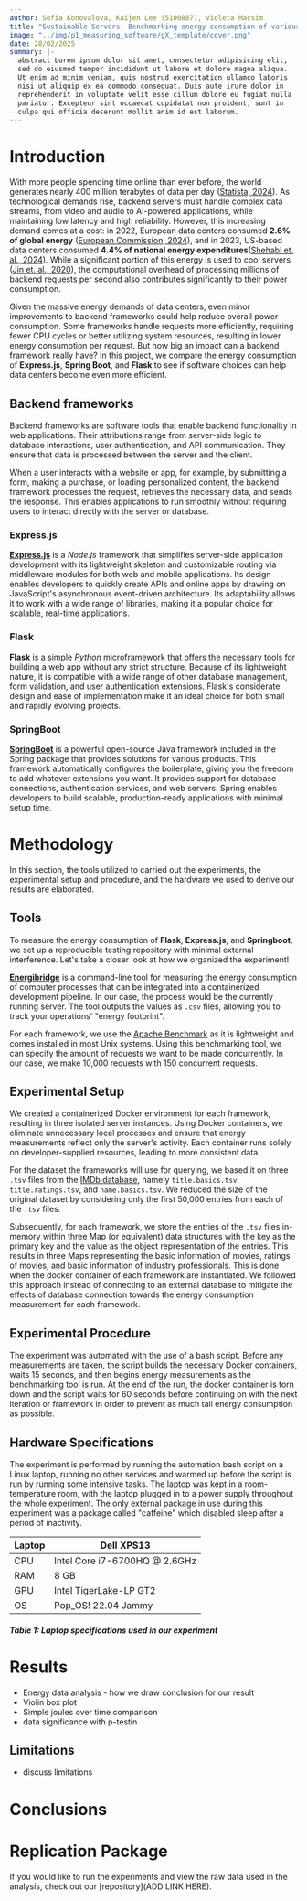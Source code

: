 ```yaml
---
author: Sofia Konovalova, Kaijen Lee (5100887), Violeta Macsim
title: "Sustainable Servers: Benchmarking energy consumption of various backend frameworks"
image: "../img/p1_measuring_software/gX_template/cover.png"
date: 28/02/2025
summary: |-
  abstract Lorem ipsum dolor sit amet, consectetur adipisicing elit,
  sed do eiusmod tempor incididunt ut labore et dolore magna aliqua.
  Ut enim ad minim veniam, quis nostrud exercitation ullamco laboris
  nisi ut aliquip ex ea commodo consequat. Duis aute irure dolor in 
  reprehenderit in voluptate velit esse cillum dolore eu fugiat nulla
  pariatur. Excepteur sint occaecat cupidatat non proident, sunt in
  culpa qui officia deserunt mollit anim id est laborum.
---
```


# Introduction

With more people spending time online than ever before, the world generates nearly 400 million terabytes of data per day ([Statista, 2024](https://www.statista.com/statistics/871513/worldwide-data-created/)). As technological demands rise, backend servers must handle complex data streams, from video and audio to AI-powered applications, while maintaining low latency and high reliability. However, this increasing demand comes at a cost: in 2022, European data centers consumed **2.6% of global energy** ([European Commission, 2024](https://publications.jrc.ec.europa.eu/repository/handle/JRC135926)), and in 2023, US-based data centers consumed **4.4% of national energy expenditures**([Shehabi et. al., 2024](https://eta-publications.lbl.gov/sites/default/files/2024-12/lbnl-2024-united-states-data-center-energy-usage-report.pdf)). While a significant portion of this energy is used to cool servers  ([Jin et. al., 2020](https://www.sciencedirect.com/science/article/abs/pii/S0306261920303184)), the computational overhead of processing millions of backend requests per second also contributes significantly to their power consumption.

Given the massive energy demands of data centers, even minor improvements to backend frameworks could help reduce overall power consumption. Some frameworks handle requests more efficiently, requiring fewer CPU cycles or better utilizing system resources, resulting in lower energy consumption per request. But how big an impact can a backend framework really have? In this project, we compare the energy consumption of **Express.js**, **Spring Boot**, and **Flask** to see if software choices can help data centers become even more efficient.

## Backend frameworks
Backend frameworks are software tools that enable backend functionality in web applications. Their attributions range from server-side logic to database interactions, user authentication, and API communication. They ensure that data is processed between the server and the client.

When a user interacts with a website or app, for example, by submitting a form, making a purchase, or loading personalized content, the backend framework processes the request, retrieves the necessary data, and sends the response. This enables applications to run smoothly without requiring users to interact directly with the server or database.

### Express.js
**[Express.js](https://expressjs.com/)** is a _Node.js_ framework that simplifies server-side application development with its lightweight skeleton and customizable routing via middleware modules for both web and mobile applications. Its design enables developers to quickly create APIs and online apps by drawing on JavaScript's asynchronous event-driven architecture. Its adaptability allows it to work with a wide range of libraries, making it a popular choice for scalable, real-time applications.

### Flask
**[Flask](https://flask.palletsprojects.com/en/latest/)** is a simple _Python_ [microframework](https://medium.com/codex/what-are-microframeworks-best-ones-you-should-consider-using-f77eacc44dcb#9873) that offers the necessary tools for building a web app without any strict structure. Because of its lightweight nature, it is compatible with a wide range of other database management, form validation, and user authentication extensions. Flask's considerate design and ease of implementation make it an ideal choice for both small and rapidly evolving projects. 

### SpringBoot
[**SpringBoot**](https://spring.io/projects/spring-boot) is a powerful open-source Java framework included in the Spring package that provides solutions for various products. This framework automatically configures the boilerplate, giving you the freedom to add whatever extensions you want. It provides support for database connections, authentication services, and web servers. Spring enables developers to build scalable, production-ready applications with minimal setup time.


# Methodology 
In this section, the tools utilized to carried out the experiments, the experimental setup and procedure, and the hardware we used to derive our results are elaborated.

## Tools
To measure the energy consumption of **Flask**, **Express.js**, and **Springboot**, we set up a reproducible testing repository with minimal external interference. Let's take a closer look at how we organized the experiment!

[**Energibridge**](https://github.com/tdurieux/energibridge) is a command-line tool for measuring the energy consumption of computer processes that can be integrated into a containerized development pipeline. In our case, the process would be the currently running server. The tool outputs the values as `.csv` files, allowing you to track your operations' "energy footprint".

For each framework, we use the [Apache Benchmark](https://httpd.apache.org/docs/2.4/programs/ab.html) as it is lightweight and comes installed in most Unix systems. Using this benchmarking tool, we can specify the amount of requests we want to be made concurrently. In our case, we make 10,000 requests with 150 concurrent requests.

## Experimental Setup

We created a containerized Docker environment for each framework, resulting in three isolated server instances. Using Docker containers, we eliminate unnecessary local processes and ensure that energy measurements reflect only the server's activity. Each container runs solely on developer-supplied resources, leading to more consistent data.

For the dataset the frameworks will use for querying, we based it on three `.tsv` files from the [IMDb database](https://developer.imdb.com/non-commercial-datasets/), namely `title.basics.tsv`, `title.ratings.tsv`, and `name.basics.tsv`. We reduced the size of the original dataset by considering only the first 50,000 entries from each of the `.tsv` files.

Subsequently, for each framework, we store the entries of the `.tsv` files in-memory within three Map (or equivalent) data structures with the key as the primary key and the value as the object representation of the entries. This results in three Maps representing the basic information of movies, ratings of movies, and basic information of industry professionals. This is done when the docker container of each framework are instantiated. We followed this approach instead of connecting to an external database to mitigate the effects of database connection towards the energy consumption measurement for each framework. 

## Experimental Procedure
The experiment was automated with the use of a bash script. Before any measurements are taken, the script builds the necessary Docker containers, waits 15 seconds, and then begins energy measurements as the benchmarking tool is run. At the end of the run, the docker container is torn down and the script waits for 60 seconds before continuing on with the next iteration or framework in order to prevent as much tail energy consumption as possible.

## Hardware Specifications

The experiment is performed by running the automation bash script on a Linux laptop, running no other services and warmed up before the script is run by running some intensive tasks. The laptop was kept in a room-temperature room, with the laptop plugged in to a power supply throughout the whole experiment. The only external package in use during this experiment was a package called "caffeine" which disabled sleep after a period of inactivity.

| Laptop | Dell XPS13 |
| ------ | ------------------ |
| CPU    | Intel Core i7-6700HQ @ 2.6GHz |
| RAM    | 8 GB      |
| GPU    | Intel TigerLake-LP GT2  |
| OS     | Pop_OS! 22.04 Jammy    |

##### Table 1: Laptop specifications used in our experiment

# Results
- Energy data analysis - how we draw conclusion for our result
- Violin box plot
- Simple joules over time comparison
- data significance with p-testin

## Limitations
- discuss limitations

# Conclusions

# Replication Package
If you would like to run the experiments and view the raw data used in the analysis, check out our [repository](ADD LINK HERE).


